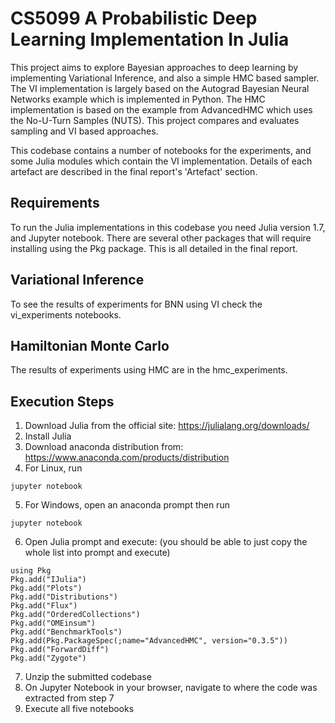 # CS5099 A Probabilistic Deep Learning Implementation In Julia

This project aims to explore Bayesian approaches to deep learning by implementing Variational Inference, and also a simple HMC based sampler. The VI implementation is largely based on the Autograd Bayesian Neural Networks example which is implemented in Python. The HMC implementation is based on the example from AdvancedHMC which uses the No-U-Turn Samples (NUTS). This project compares and evaluates sampling and VI based approaches.

This codebase contains a number of notebooks for the experiments, and some Julia modules which contain the VI implementation. Details of each artefact are described in the final report's 'Artefact' section.

## Requirements
To run the Julia implementations in this codebase you need Julia version 1.7, and Jupyter notebook. There are several other packages that will require installing using the Pkg package. This is all detailed in the final report.

## Variational Inference

To see the results of experiments for BNN using VI check the vi_experiments notebooks.

## Hamiltonian Monte Carlo

The results of experiments using HMC are in the hmc_experiments.

## Execution Steps

1. Download Julia from the official site: https://julialang.org/downloads/
2. Install Julia
3. Download anaconda distribution from: https://www.anaconda.com/products/distribution
4. For Linux, run
```
jupyter notebook
```
5. For Windows, open an anaconda prompt then run
```
jupyter notebook
```
6. Open Julia prompt and execute: (you should be able to just copy the whole list into prompt and execute)
```
using Pkg
Pkg.add("IJulia")
Pkg.add("Plots")
Pkg.add("Distributions")
Pkg.add("Flux")
Pkg.add("OrderedCollections")
Pkg.add("OMEinsum")
Pkg.add("BenchmarkTools")
Pkg.add(Pkg.PackageSpec(;name="AdvancedHMC", version="0.3.5"))
Pkg.add("ForwardDiff")
Pkg.add("Zygote")
```
7. Unzip the submitted codebase
8. On Jupyter Notebook in your browser, navigate to where the code was extracted from step 7
9. Execute all five notebooks